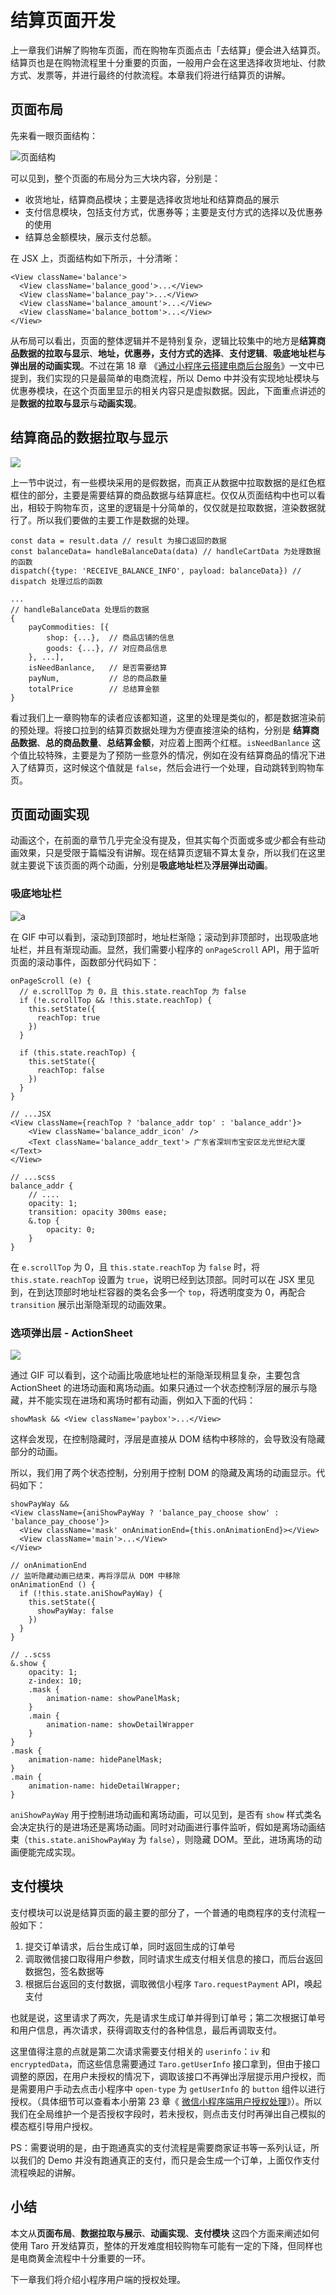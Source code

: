 # 结算页面开发

上一章我们讲解了购物车页面，而在购物车页面点击「去结算」便会进入结算页。结算页也是在购物流程里十分重要的页面，一般用户会在这里选择收货地址、付款方式、发票等，并进行最终的付款流程。本章我们将进行结算页的讲解。

## 页面布局

先来看一眼页面结构：

![页面结构](https://user-gold-cdn.xitu.io/2018/11/13/16708f0c005d5c18?w=312&h=1040&f=png&s=108464)

可以见到，整个页面的布局分为三大块内容，分别是：

*   收货地址，结算商品模块；主要是选择收货地址和结算商品的展示
*   支付信息模块，包括支付方式，优惠券等；主要是支付方式的选择以及优惠券的使用
*   结算总金额模块，展示支付总额。

在 JSX 上，页面结构如下所示，十分清晰：

```
<View className='balance'>
  <View className='balance_good'>...</View>
  <View className='balance_pay'>...</View>
  <View className='balance_amount'>...</View>
  <View className='balance_bottom'>...</View>
</View>

```

从布局可以看出，页面的整体逻辑并不是特别复杂，逻辑比较集中的地方是**结算商品数据的拉取与显示**、**地址，优惠券，支付方式的选择**、**支付逻辑**、**吸底地址栏与弹出层的动画实现**。不过在第 18 章 《[通过小程序云搭建电商后台服务](https://juejin.im/book/5b73a131f265da28065fb1cd/section/5b74ec7be51d45556f41c126)》一文中已提到，我们实现的只是最简单的电商流程，所以 Demo 中并没有实现地址模块与优惠券模块，在这个页面里显示的相关内容只是虚拟数据。因此，下面重点讲述的是**数据的拉取与显示**与**动画实现**。

## 结算商品的数据拉取与显示

![](https://user-gold-cdn.xitu.io/2018/11/13/16708fae4b5685a3?w=760&h=1336&f=png&s=277572)

上一节中说过，有一些模块采用的是假数据，而真正从数据中拉取数据的是红色框框住的部分，主要是需要结算的商品数据与结算底栏。仅仅从页面结构中也可以看出，相较于购物车页，这里的逻辑是十分简单的，仅仅就是拉取数据，渲染数据就行了。所以我们要做的主要工作是数据的处理。

```
const data = result.data // result 为接口返回的数据
const balanceData= handleBalanceData(data) // handleCartData 为处理数据的函数
dispatch({type: 'RECEIVE_BALANCE_INFO', payload: balanceData}) // dispatch 处理过后的函数

...
// handleBalanceData 处理后的数据
{
    payCommodities: [{
        shop: {...},  // 商品店铺的信息
        goods: {...}, // 对应商品信息
    }, ...],
    isNeedBanlance,   // 是否需要结算
    payNum,           // 总的商品数量
    totalPrice        // 总结算金额
}

```

看过我们上一章购物车的读者应该都知道，这里的处理是类似的，都是数据渲染前的预处理。将接口拉到的结算页数据处理为方便直接渲染的结构，分别是 **结算商品数据**、**总的商品数量**、**总结算金额**，对应着上图两个红框。`isNeedBanlance` 这个值比较特殊，主要是为了预防一些意外的情况，例如在没有结算商品的情况下进入了结算页，这时候这个值就是 `false`，然后会进行一个处理，自动跳转到购物车页。

## 页面动画实现

动画这个，在前面的章节几乎完全没有提及，但其实每个页面或多或少都会有些动画效果，只是受限于篇幅没有讲解。现在结算页逻辑不算太复杂，所以我们在这里就主要说下该页面的两个动画，分别是**吸底地址栏**及**浮层弹出动画**。

### 吸底地址栏

![a](https://user-gold-cdn.xitu.io/2018/10/8/1665172698cfedae?w=314&h=563&f=gif&s=443466)

在 GIF 中可以看到，滚动到顶部时，地址栏渐隐；滚动到非顶部时，出现吸底地址栏，并且有渐现动画。显然，我们需要小程序的 `onPageScroll` API，用于监听页面的滚动事件，函数部分代码如下：

```
onPageScroll (e) {
  // e.scrollTop 为 0，且 this.state.reachTop 为 false
  if (!e.scrollTop && !this.state.reachTop) {
    this.setState({
      reachTop: true
    })
  }

  if (this.state.reachTop) {
    this.setState({
      reachTop: false
    })
  }
}

// ...JSX
<View className={reachTop ? 'balance_addr top' : 'balance_addr'}>
    <View className='balance_addr_icon' />
	<Text className='balance_addr_text'> 广东省深圳市宝安区龙光世纪大厦 </Text>
</View>

// ...scss
balance_addr {
	// ....
    opacity: 1;
    transition: opacity 300ms ease;
    &.top {
        opacity: 0;
    }
}

```

在 `e.scrollTop` 为 0，且 `this.state.reachTop` 为 `false` 时，将 `this.state.reachTop` 设置为 `true`，说明已经到达顶部。同时可以在 JSX 里见到，在到达顶部时地址栏容器的类名会多一个 `top`，将透明度变为 0，再配合 `transition` 展示出渐隐渐现的动画效果。

### 选项弹出层 - ActionSheet

![](https://user-gold-cdn.xitu.io/2018/10/8/166517269d373733?w=314&h=563&f=gif&s=176695)

通过 GIF 可以看到，这个动画比吸底地址栏的渐隐渐现稍显复杂，主要包含 ActionSheet 的进场动画和离场动画。如果只通过一个状态控制浮层的展示与隐藏，并不能实现在进场和离场时都有动画，例如入下面的代码：

```
showMask && <View className='paybox'>...</View>

```

这样会发现，在控制隐藏时，浮层是直接从 DOM 结构中移除的，会导致没有隐藏部分的动画。

所以，我们用了两个状态控制，分别用于控制 DOM 的隐藏及离场的动画显示。代码如下：

```
showPayWay &&
<View className={aniShowPayWay ? 'balance_pay_choose show' : 'balance_pay_choose'}>
  <View className='mask' onAnimationEnd={this.onAnimationEnd}></View>
  <View className='main'>...</View>
</View>

// onAnimationEnd
// 监听隐藏动画已结束，再将浮层从 DOM 中移除
onAnimationEnd () {
  if (!this.state.aniShowPayWay) {
    this.setState({
      showPayWay: false
    })
  }
}

// ..scss
&.show {
    opacity: 1;
    z-index: 10;
    .mask {
        animation-name: showPanelMask;
    }
    .main {
        animation-name: showDetailWrapper
    }
}
.mask {
    animation-name: hidePanelMask;
}
.main {
    animation-name: hideDetailWrapper;
}

```

`aniShowPayWay` 用于控制进场动画和离场动画，可以见到，是否有 `show` 样式类名会决定执行的是进场还是离场动画。同时对动画进行事件监听，假如是离场动画结束（`this.state.aniShowPayWay` 为 `false`），则隐藏 DOM。至此，进场离场的动画便能完成实现。

## 支付模块

支付模块可以说是结算页面的最主要的部分了，一个普通的电商程序的支付流程一般如下：

1.  提交订单请求，后台生成订单，同时返回生成的订单号
2.  调取微信接口取得用户参数，同时请求生成支付相关信息的接口，而后台返回数据包，签名数据等
3.  根据后台返回的支付数据，调取微信小程序 `Taro.requestPayment` API，唤起支付

也就是说，这里请求了两次，先是请求生成订单并得到订单号；第二次根据订单号和用户信息，再次请求，获得调取支付的各种信息，最后再调取支付。

这里值得注意的点就是第二次请求需要支付相关的 `userinfo`：`iv` 和 `encryptedData`，而这些信息需要通过 `Taro.getUserInfo` 接口拿到，但由于接口调整的原因，在用户未授权的情况下，调取该接口不再弹出浮层提示用户授权，而是需要用户手动去点击小程序中 `open-type` 为 `getUserInfo` 的 `button` 组件以进行授权。（具体细节可以查看本小册第 23 章《 [微信小程序端用户授权处理](https://juejin.im/book/5b73a131f265da28065fb1cd/section/5b74eccb6fb9a009982deb47)》）。所以我们在全局维护一个是否授权字段时，若未授权，则点击支付时再弹出自己模拟的模态框引导用户授权。

PS：需要说明的是，由于跑通真实的支付流程是需要商家证书等一系列认证，所以我们的 Demo 并没有跑通真正的支付，而只是会生成一个订单，上面仅作支付流程唤起的讲解。

## 小结

本文从**页面布局**、**数据拉取与展示**、**动画实现**、**支付模块** 这四个方面来阐述如何使用 Taro 开发结算页，整体的开发难度相较购物车可能有一定的下降，但同样也是电商黄金流程中十分重要的一环。

下一章我们将介绍小程序用户端的授权处理。
